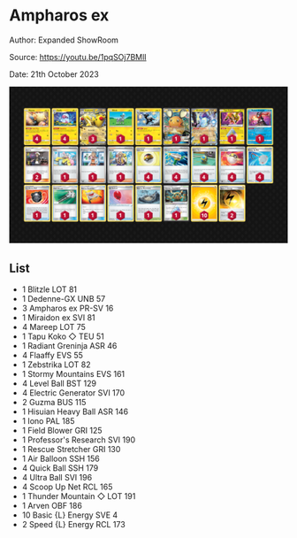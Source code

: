 # Ampharos ex

Author: Expanded ShowRoom

Source: <https://youtu.be/1pqSOj7BMlI>

Date: 21th October 2023

![decklist](../../images/MEW/Ampharos%20ex/1-%20Ampharos%20ex.png)

## List

* 1 Blitzle LOT 81
* 1 Dedenne-GX UNB 57
* 3 Ampharos ex PR-SV 16
* 1 Miraidon ex SVI 81
* 4 Mareep LOT 75
* 1 Tapu Koko ◇ TEU 51
* 1 Radiant Greninja ASR 46
* 4 Flaaffy EVS 55
* 1 Zebstrika LOT 82
* 1 Stormy Mountains EVS 161
* 4 Level Ball BST 129
* 4 Electric Generator SVI 170
* 2 Guzma BUS 115
* 1 Hisuian Heavy Ball ASR 146
* 1 Iono PAL 185
* 1 Field Blower GRI 125
* 1 Professor's Research SVI 190
* 1 Rescue Stretcher GRI 130
* 1 Air Balloon SSH 156
* 4 Quick Ball SSH 179
* 4 Ultra Ball SVI 196
* 4 Scoop Up Net RCL 165
* 1 Thunder Mountain ◇ LOT 191
* 1 Arven OBF 186
* 10 Basic {L} Energy SVE 4
* 2 Speed {L} Energy RCL 173
